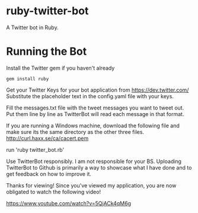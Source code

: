 ruby-twitter-bot
================

A Twitter bot in Ruby.


Running the Bot
================

Install the Twitter gem if you haven't already

``
gem install ruby
``

Get your Twitter Keys for your bot application from https://dev.twitter.com/
Substitute the placeholder text in the config.yaml file with your keys.

Fill the messages.txt file with the tweet messages you want to tweet out.
Put them line by line as TwitterBot will read each message in that format.

If you are running a Windows machine, download the following file and make sure its the same directory as the other three files.
http://curl.haxx.se/ca/cacert.pem

run 'ruby twitter_bot.rb'


Use TwitterBot responsibly. I am not responsible for your BS. Uploading TwitterBot to Github is primarily a way to showcase what I have done and to get feedback on how to improve it.


Thanks for viewing! Since you've viewed my application, you are now obligated to watch the following video!

https://www.youtube.com/watch?v=5QjACk4qM6g
